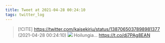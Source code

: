 ```yaml
---
title: Tweet at 2021-04-28 00:24:10
tags: twitter_log
---
```


> [!CITE] https://twitter.com/kaisekiriu/status/1387065037898981377 (2021-04-28 00:24:10)
> ![](https://twitter.com/kaisekiriu/status/1387065037898981377)
> Hoilungia…
> https://t.co/dj7PAg8EAN
